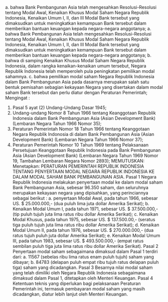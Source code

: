  a. bahwa Bank Pembangunan Asia telah mengesahkan Resolusi-Resolusi tentang Modal Awal, Kenaikan Khusus Modal Saham Negara Republik Indonesia, Kenaikan Umum I, II, dan III Modal Bank tersebut yang dimaksudkan untuk meningkatkan kemampuan Bank tersebut dalam memberikan bantuan keuangan kepada negara-negara anggotanya;
a. bahwa Bank Pembangunan Asia telah mengesahkan Resolusi-Resolusi tentang Modal Awal, Kenaikan Khusus Modal Saham Negara Republik Indonesia, Kenaikan Umum I, II, dan III Modal Bank tersebut yang dimaksudkan untuk meningkatkan kemampuan Bank tersebut dalam memberikan bantuan keuangan kepada negara-negara anggotanya;
b. bahwa di samping Kenaikan Khusus Modal Saham Negara Republik Indonesia, dalam rangka kenaikan-kenaikan umum tersebut, Negara Republik Indonesia telah memperoleh pula peningkatan pemilikan modal sahamnya. c. bahwa pemilikan modal saham Negara Republik Indonesia dalam Bank Pembangunan Asia pada dasarnya merupakan salah satu bentuk pemisahan sebagian kekayaan Negara yang disertakan dalam modal saham Bank tersebut dan perlu diatur dengan Peraturan Pemerintah;
Mengingat :

1. Pasal 5 ayat (2) Undang-Undang Dasar 1945;
2. Undang-undang Nomor 8 Tahun 1966 tentang Keanggotaan Republik Indonesia dalam Bank Pembangunan Asia (Asian Development Bank) (Lembaran Negara Tahun 1966 Nomor 35);
3. Peraturan Pemerintah Nomor 18 Tahun 1966 tentang Keanggotaan Negara Republik Indonosia di dalam Bank Pembangunan Asia (Asian Development Bank) (Lembaran Negara Tahun 1966 Nomor 37);
4. Peraturan Pemerintah Nomor 10 Tahun 1969 tentang Pelaksanaan Persetujuan Keanggotaan Republik Indonesia pada Bank Pembangunan Asia (Asian Development Bank) (Lembaran Negara Tahun 1969 Nomor 19, Tambahan Lembaran Negara Nomor 2893);
MEMUTUSKAN:
 Menetapkan: PERATURAN PEMERINTAH REPUBLIK INDONESIA TENTANG PENYERTAAN MODAL NEGARA REPUBLIK INDONESIA KE DALAM MODAL SAHAM BANK PEMBANGUNAN ASIA. Pasal 1 Negara Republik Indonesia melakukan penyertaan modal ke dalam modal saham Bank Pembangunan Asia, sebesar 96.350 saham, dan seluruhnya merupakan kekayaan negara yang dipisahkan, yang perinciannya sebagai berikut :
a. penyertaan Modal Awal, pada tahun 1966, sebesar US. $ 25.000.000,- (dua puluh lima juta dollar Amerika Serikat);
b. Kenaikan Modal Umum I, pada tahun 1971, sebesar US. $ 37.500.000,- (tip puluh tujuh juta lima ratus ribu dollar Amerika Serikat);
c. Kenaikan Modal Khusus, pada tahun 1975, sebesar US. $ 137.500.00,- (seratus tiga puluh tujuh juta lima ratus ribu dollar Amerika Serikat);
d. Kenaikan Modal Umum II, pada tahun 1976, sebesar US. $ 270.000.000,- (dua ratus tujuh puluh juta dollar Amerika Serikat);
e. Kenaikan Modal Umum III, pada tahun 1983, sebesar US. $ 493.500.000,- (empat ratus sembilan puluh tiga juta lima ratus ribu dollar Amerika Serikat). Pasal 2 Penyertaan modal saham sebagaimana dimaksud dalam Pasal 1 terdiri dari:
a. 11567 (sebelas ribu lima ratus enam puluh tujuh) saham yang dibayar;
b. 84783 (delapan puluh empat ribu tujuh ratus delapan puluh tiga) saham yang dicadangkan. Pasal 3 Besarnya nilai modal saham yang telah dimiliki oleh Negara Republik Indonesia sebagaimana dimaksud dalam Pasal 1, ditetapkan oleh Menteri Keuangan. Pasal 4 Ketentuan teknis yang diperlukan bagi pelaksanaan Peraturan Pemerintah ini, termasuk pembayaran modal saham yang masih dicadangkan, diatur lebih lanjut oleh Menteri Keuangan.